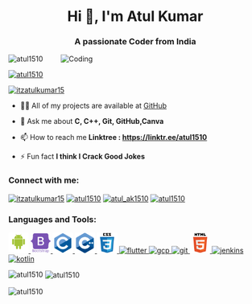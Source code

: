 <h1 align="center">Hi 👋, I'm Atul Kumar</h1>
<h3 align="center">A passionate Coder from India</h3>
<img align="right" alt="Coding" width="400" src="https://raw.githubusercontent.com/thompsonemerson/thompsonemerson/master/cover-thompson.png">
<p align="left"> <img src="https://komarev.com/ghpvc/?username=atul1510&label=Profile%20views&color=0e75b6&style=flat" alt="atul1510" /> </p>

<p align="left"> <a href="https://github.com/ryo-ma/github-profile-trophy"><img src="https://github-profile-trophy.vercel.app/?username=atul1510" alt="atul1510" /></a> </p>

<p align="left"> <a href="https://twitter.com/itzatulkumar15" target="blank"><img src="https://img.shields.io/twitter/follow/itzatulkumar15?logo=twitter&style=for-the-badge" alt="itzatulkumar15" /></a> </p>

- 👨‍💻 All of my projects are available at [GitHub](GitHub)

- 💬 Ask me about **C, C++, Git, GitHub,Canva**

- 📫 How to reach me **Linktree : https://linktr.ee/atul1510**

- ⚡ Fun fact **I think I Crack Good Jokes**

<h3 align="left">Connect with me:</h3>
<p align="left">
<a href="https://twitter.com/itzatulkumar15" target="blank"><img align="center" src="https://raw.githubusercontent.com/rahuldkjain/github-profile-readme-generator/master/src/images/icons/Social/twitter.svg" alt="itzatulkumar15" height="30" width="40" /></a>
<a href="https://linkedin.com/in/atul1510" target="blank"><img align="center" src="https://raw.githubusercontent.com/rahuldkjain/github-profile-readme-generator/master/src/images/icons/Social/linked-in-alt.svg" alt="atul1510" height="30" width="40" /></a>
<a href="https://instagram.com/atul_ak1510" target="blank"><img align="center" src="https://raw.githubusercontent.com/rahuldkjain/github-profile-readme-generator/master/src/images/icons/Social/instagram.svg" alt="atul_ak1510" height="30" width="40" /></a>
<a href="https://www.codechef.com/users/atul1510" target="blank"><img align="center" src="https://cdn.jsdelivr.net/npm/simple-icons@3.1.0/icons/codechef.svg" alt="atul1510" height="30" width="40" /></a>
</p>

<h3 align="left">Languages and Tools:</h3>
<p align="left"> <a href="https://developer.android.com" target="_blank" rel="noreferrer"> <img src="https://raw.githubusercontent.com/devicons/devicon/master/icons/android/android-original-wordmark.svg" alt="android" width="40" height="40"/> </a> <a href="https://getbootstrap.com" target="_blank" rel="noreferrer"> <img src="https://raw.githubusercontent.com/devicons/devicon/master/icons/bootstrap/bootstrap-plain-wordmark.svg" alt="bootstrap" width="40" height="40"/> </a> <a href="https://www.cprogramming.com/" target="_blank" rel="noreferrer"> <img src="https://raw.githubusercontent.com/devicons/devicon/master/icons/c/c-original.svg" alt="c" width="40" height="40"/> </a> <a href="https://www.w3schools.com/cpp/" target="_blank" rel="noreferrer"> <img src="https://raw.githubusercontent.com/devicons/devicon/master/icons/cplusplus/cplusplus-original.svg" alt="cplusplus" width="40" height="40"/> </a> <a href="https://www.w3schools.com/css/" target="_blank" rel="noreferrer"> <img src="https://raw.githubusercontent.com/devicons/devicon/master/icons/css3/css3-original-wordmark.svg" alt="css3" width="40" height="40"/> </a> <a href="https://flutter.dev" target="_blank" rel="noreferrer"> <img src="https://www.vectorlogo.zone/logos/flutterio/flutterio-icon.svg" alt="flutter" width="40" height="40"/> </a> <a href="https://cloud.google.com" target="_blank" rel="noreferrer"> <img src="https://www.vectorlogo.zone/logos/google_cloud/google_cloud-icon.svg" alt="gcp" width="40" height="40"/> </a> <a href="https://git-scm.com/" target="_blank" rel="noreferrer"> <img src="https://www.vectorlogo.zone/logos/git-scm/git-scm-icon.svg" alt="git" width="40" height="40"/> </a> <a href="https://www.w3.org/html/" target="_blank" rel="noreferrer"> <img src="https://raw.githubusercontent.com/devicons/devicon/master/icons/html5/html5-original-wordmark.svg" alt="html5" width="40" height="40"/> </a> <a href="https://www.jenkins.io" target="_blank" rel="noreferrer"> <img src="https://www.vectorlogo.zone/logos/jenkins/jenkins-icon.svg" alt="jenkins" width="40" height="40"/> </a> <a href="https://kotlinlang.org" target="_blank" rel="noreferrer"> <img src="https://www.vectorlogo.zone/logos/kotlinlang/kotlinlang-icon.svg" alt="kotlin" width="40" height="40"/> </a> </p>

<p><img align="left" src="https://github-readme-stats.vercel.app/api/top-langs?username=atul1510&show_icons=true&locale=en&layout=compact" alt="atul1510" /></p>

<p>&nbsp;<img align="center" src="https://github-readme-stats.vercel.app/api?username=atul1510&show_icons=true&locale=en" alt="atul1510" /></p>

<p><img align="center" src="https://github-readme-streak-stats.herokuapp.com/?user=atul1510&" alt="atul1510" /></p>
